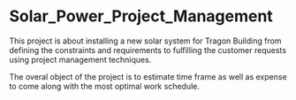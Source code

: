# Solar_Power_Project_Management

This project is about installing a new solar system for Tragon Building from defining the constraints and requirements to 
fulfilling the customer requests using project management techniques.

The overal object of the project is to estimate time frame as well as expense to come along with the most optimal work schedule.
